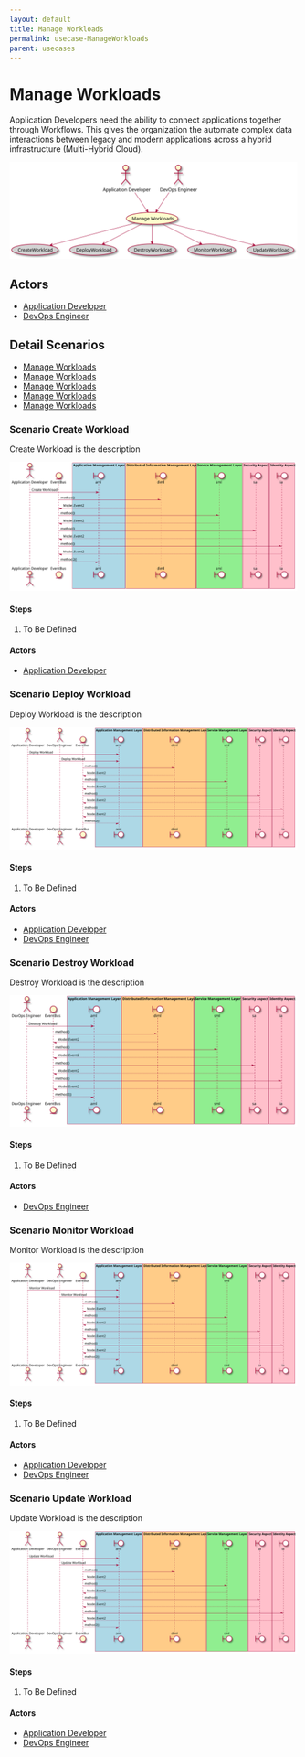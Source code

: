 ```yaml
---
layout: default
title: Manage Workloads
permalink: usecase-ManageWorkloads
parent: usecases
---
```


# Manage Workloads

Application Developers need the ability to connect applications together through Workflows. This gives the organization the automate complex data interactions between legacy and modern applications across a hybrid infrastructure (Multi-Hybrid Cloud).

![Activities Diagram](./activities.svg)

## Actors

* [Application Developer](actor-applicationdeveloper)
* [DevOps Engineer](actor-devops)


## Detail Scenarios

* [Manage Workloads](#scenario-CreateWorkload)
* [Manage Workloads](#scenario-DeployWorkload)
* [Manage Workloads](#scenario-DestroyWorkload)
* [Manage Workloads](#scenario-MonitorWorkload)
* [Manage Workloads](#scenario-UpdateWorkload)

  
### Scenario Create Workload

Create Workload is the description

![Scenario CreateWorkload](./createworkload.svg)

#### Steps

1. To Be Defined


#### Actors

* [Application Developer](actor-applicationdeveloper)


### Scenario Deploy Workload

Deploy Workload is the description

![Scenario DeployWorkload](./deployworkload.svg)

#### Steps

1. To Be Defined


#### Actors

* [Application Developer](actor-applicationdeveloper)
* [DevOps Engineer](actor-devops)


### Scenario Destroy Workload

Destroy Workload is the description

![Scenario DestroyWorkload](./destroyworkload.svg)

#### Steps

1. To Be Defined


#### Actors

* [DevOps Engineer](actor-devops)


### Scenario Monitor Workload

Monitor Workload is the description

![Scenario MonitorWorkload](./monitorworkload.svg)

#### Steps

1. To Be Defined


#### Actors

* [Application Developer](actor-applicationdeveloper)
* [DevOps Engineer](actor-devops)


### Scenario Update Workload

Update Workload is the description

![Scenario UpdateWorkload](./updateworkload.svg)

#### Steps

1. To Be Defined


#### Actors

* [Application Developer](actor-applicationdeveloper)
* [DevOps Engineer](actor-devops)



